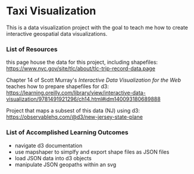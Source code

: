 # Taxi Visualization
This is a data visualization project with the goal to teach me how to create interactive geospatial data visualizations.


### List of Resources
this page house the data for this project, including shapefiles:
  https://www.nyc.gov/site/tlc/about/tlc-trip-record-data.page 
  
Chapter 14 of Scott Murray's *Interactive Data Visualization for the Web* teaches how to prepare shapefiles for d3: 
  https://learning.oreilly.com/library/view/interactive-data-visualization/9781491921296/ch14.html#idm140093180689888

Project that maps a subsest of this data (NJ) using d3:
  https://observablehq.com/@d3/new-jersey-state-plane

### List of Accomplished Learning Outcomes
- navigate d3 documentation
- use mapshaper to simplfy and export shape files as JSON files
- load JSON data into d3 objects
- manipulate JSON geopaths within an svg
